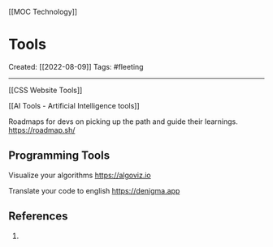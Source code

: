 [[MOC Technology]]

# Tools
Created:  [[2022-08-09]]
Tags: #fleeting 

---
[[CSS Website Tools]]


[[AI Tools - Artificial Intelligence tools]]


Roadmaps for devs on picking up the path and guide their learnings.
https://roadmap.sh/


## Programming Tools
Visualize your algorithms
https://algoviz.io

Translate your code to english
https://denigma.app










## References
1. 